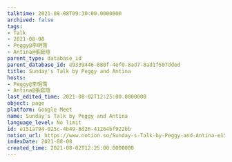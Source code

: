 ```yaml
---
talktime: 2021-08-08T09:30:00.0000000
archived: false
tags:
- Talk
- 2021-08-08
- Peggy@李明霈
- Antina@張庭瑄
parent_type: database_id
parent_database_id: e9339446-880f-4ef0-8ad7-8ad1f507dded
title: Sunday's Talk by Peggy and Antina
hosts:
- Peggy@李明霈
- Antina@張庭瑄
last_edited_time: 2021-08-02T12:25:00.0000000
object: page
platform: Google Meet
name: Sunday's Talk by Peggy and Antina
language_level: No limit
id: e151a794-025c-4b49-8d26-41264bf922bb
notion_url: https://www.notion.so/Sunday-s-Talk-by-Peggy-and-Antina-e151a794025c4b498d2641264bf922bb
indexDate: 2021-08-08
created_time: 2021-08-02T12:25:00.0000000
---
```







